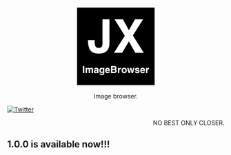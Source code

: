 
<p align="center" >
  <img src="https://raw.githubusercontent.com/augsun/JXImageBrowser/master/JXImageBrowser/Assets.xcassets/AppIcon.appiconset/JXImageBrowser_180.png" alt="JXImageBrowser" title="JXImageBrowser">
</p>

<p align="center" >
Image browser.
</p>

[![Twitter](https://img.shields.io/badge/twitter-@jianxingangel-blue.svg?style=flat-square)](http://twitter.com/jianxingangel)

<p align="right" >
NO BEST ONLY CLOSER.
</p>

## 1.0.0 is available now!!!
